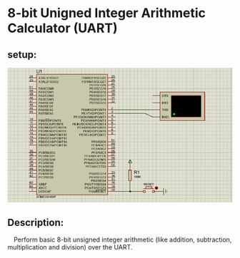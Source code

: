 # 8-bit Unigned Integer Arithmetic Calculator (UART)

## setup:
![Proteus setup](/AVR/n06_Integer_Arithmetics_Calculator_UART/images/n06_Integer_Arithmetics_Calculator_UART.png)
## Description:
&emsp;Perform basic 8-bit unsigned integer arithmetic (like addition, subtraction, multiplication and division) over the UART.<br />
